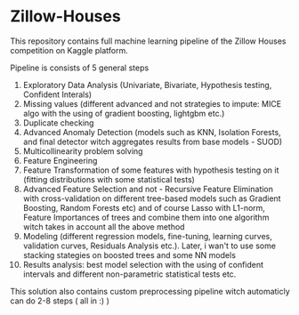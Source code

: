 # Zillow-Houses
This repository contains full machine learning pipeline of the Zillow Houses competition on Kaggle platform.


Pipeline is consists of 5 general steps
1) Exploratory Data Analysis (Univariate, Bivariate, Hypothesis testing, Confident Interals)
2) Missing values (different advanced and not strategies to impute: MICE algo with the using of gradient boosting, lightgbm etc.)
3) Duplicate checking
4) Advanced Anomaly Detection (models such as KNN, Isolation Forests, and final detector witch aggregates results from base models - SUOD)
5) Multicollinearity problem solving
6) Feature Engineering
7) Feature Transformation of some features with hypothesis testing on it (fitting distributions with some statistical tests)
8) Advanced Feature Selection and not - Recursive Feature Elimination with cross-validation on different tree-based models such as Gradient Boosting, Random Forests etc) and of course Lasso with L1-norm, Feature Importances of trees and combine them into one algorithm witch takes in account all the above method
9) Modeling (different regression models, fine-tuning, learning curves, validation curves, Residuals Analysis etc.). Later, i wan't to use some stacking stategies on boosted trees and some NN models
10) Results analysis: best model selection with the using of confident intervals and different non-parametric statistical tests etc.

This solution also contains custom preprocessing pipeline witch automaticly can do 2-8 steps ( all in :) )
